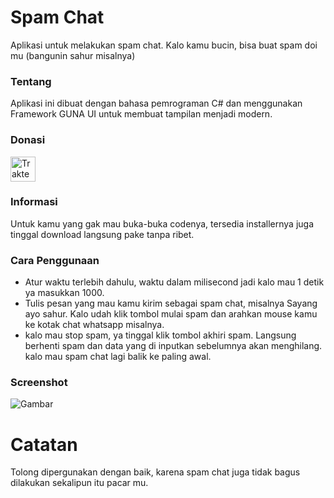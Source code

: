 # Spam Chat
Aplikasi untuk melakukan spam chat. Kalo kamu bucin, bisa buat spam doi mu (bangunin sahur misalnya)

### Tentang
 Aplikasi ini dibuat dengan bahasa pemrograman C# dan menggunakan Framework GUNA UI untuk membuat tampilan menjadi modern.
 
### Donasi
<a href="https://trakteer.id/suryamsj/tip" target="_blank"><img id="wse-buttons-preview" src="https://cdn.trakteer.id/images/embed/trbtn-red-3.jpg" height="40" style="border: 0px; height: 40px;" alt="Trakteer Saya"></a>

### Informasi
Untuk kamu yang gak mau buka-buka codenya, tersedia installernya juga tinggal download langsung pake tanpa ribet.

### Cara Penggunaan
- Atur waktu terlebih dahulu, waktu dalam milisecond jadi kalo mau 1 detik ya masukkan 1000.
- Tulis pesan yang mau kamu kirim sebagai spam chat, misalnya Sayang ayo sahur. Kalo udah klik tombol mulai spam dan arahkan mouse kamu ke kotak chat whatsapp misalnya.
- kalo mau stop spam, ya tinggal klik tombol akhiri spam. Langsung berhenti spam dan data yang di inputkan sebelumnya akan menghilang. kalo mau spam chat lagi balik ke paling awal.

### Screenshot
![Gambar](https://raw.githubusercontent.com/suryamsj/Spam-Chat/main/Screenshot/SpamChat.PNG)

# Catatan
Tolong dipergunakan dengan baik, karena spam chat juga tidak bagus dilakukan sekalipun itu pacar mu.
